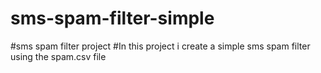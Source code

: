 # sms-spam-filter-simple
#sms spam filter project
#In this project i create a simple sms spam filter using the spam.csv file 

